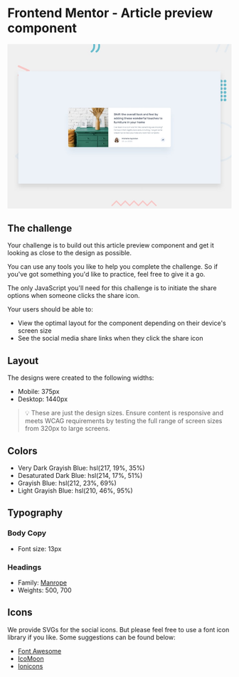 # Frontend Mentor - Article preview component

![Design preview for the Article preview component coding challenge](./design/desktop-preview.jpg)

## The challenge

Your challenge is to build out this article preview component and get it looking as close to the design as possible.  

You can use any tools you like to help you complete the challenge. So if you've got something you'd like to practice, feel free to give it a go.  

The only JavaScript you'll need for this challenge is to initiate the share options when someone clicks the share icon.  

Your users should be able to:   

- View the optimal layout for the component depending on their device's screen size  
- See the social media share links when they click the share icon  

## Layout

The designs were created to the following widths:  

- Mobile: 375px  
- Desktop: 1440px  

> 💡 These are just the design sizes. Ensure content is responsive and meets WCAG requirements by testing the full range of screen sizes from 320px to large screens.

## Colors

- Very Dark Grayish Blue: hsl(217, 19%, 35%)  
- Desaturated Dark Blue: hsl(214, 17%, 51%)  
- Grayish Blue: hsl(212, 23%, 69%)  
- Light Grayish Blue: hsl(210, 46%, 95%)  

## Typography  

### Body Copy  

- Font size: 13px  

### Headings

- Family: [Manrope](https://fonts.google.com/specimen/Manrope)  
- Weights: 500, 700  

## Icons

We provide SVGs for the social icons. But please feel free to use a font icon library if you like. Some suggestions can be found below:  

- [Font Awesome](https://fontawesome.com)  
- [IcoMoon](https://icomoon.io)  
- [Ionicons](https://ionicons.com)  
